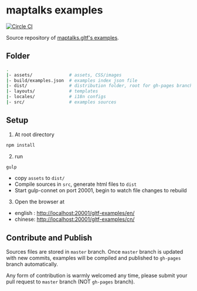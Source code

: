 # maptalks examples

[![Circle CI](https://circleci.com/gh/maptalks/examples/tree/master.svg?style=shield)](https://circleci.com/gh/maptalks/examples/tree/master)

Source repository of [maptalks.gltf's examples](https://liubgithub.github.io/gltf-examples/cn/gltfmarker/addto-gltflayer/).

## Folder

```bash
.
|- assets/              # assets, CSS/images
|- build/examples.json  # examples index json file
|- dist/                # distribution folder, root for gh-pages branch
|- layouts/             # templates
|- locales/             # i18n configs
|- src/                 # examples sources
```

## Setup

1. At root directory

```bash
npm install
```

2. run

```bash
gulp
```

* copy `assets` to `dist/`
* Compile sources in `src`, generate html files to `dist`
* Start gulp-connet on port 20001, begin to watch file changes to rebuild

3. Open the browser at

* english : [http://localhost:20001/gltf-examples/en/](http://localhost:20001/gltf-examples/en/)
* chinese: [http://localhost:20001/gltf-examples/cn/](http://localhost:20001/gltf-examples/cn/)

## Contribute and Publish

Sources files are stored in `master` branch. Once `master` branch is updated with new commits, examples will be compiled and published to `gh-pages` branch automatically.

Any form of contribution is warmly welcomed any time, please submit your pull request to `master` branch (NOT `gh-pages` branch). 
